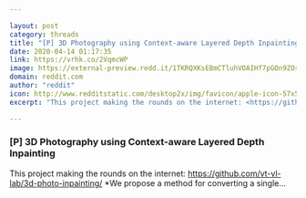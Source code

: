 ```yaml
---

layout: post
category: threads
title: "[P] 3D Photography using Context-aware Layered Depth Inpainting"
date: 2020-04-14 01:17:35
link: https://vrhk.co/2VqmcWP
image: https://external-preview.redd.it/1TKRQXKsEBmCTluhVOAIHf7pGOn9ZOsCXfcbXsLCyNo.jpg?width=420&height=219.895287958&auto=webp&crop=420:219.895287958,smart&s=ac4212119aff347b15e8ef87604e06cf043714dd
domain: reddit.com
author: "reddit"
icon: http://www.redditstatic.com/desktop2x/img/favicon/apple-icon-57x57.png
excerpt: "This project making the rounds on the internet: <https://github.com/vt-vl-lab/3d-photo-inpainting/> *We propose a method for converting a single..."

---
```


### [P] 3D Photography using Context-aware Layered Depth Inpainting

This project making the rounds on the internet: <https://github.com/vt-vl-lab/3d-photo-inpainting/> *We propose a method for converting a single...